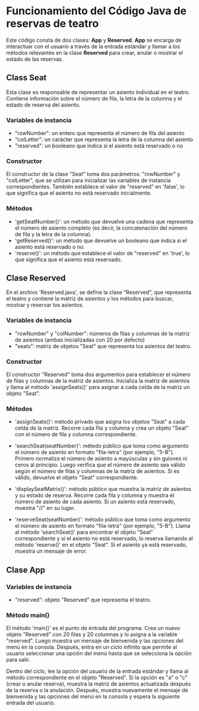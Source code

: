 # Funcionamiento del Código Java de reservas de teatro
Este código consta de dos clases: **App** y **Reserved**. **App** se encarga de interactuar con el usuario a través de la entrada estándar y llamar a los métodos relevantes en la clase **Reserved** para crear, anular o mostrar el estado de las reservas.

## Class Seat

Esta clase es responsable de representar un asiento individual en el teatro. Contiene información sobre el número de fila, la letra de la columna y el estado de reserva del asiento.

### Variables de instancia
- "rowNumber": un entero que representa el número de fila del asiento
- "colLetter": un carácter que representa la letra de la columna del asiento
- "reserved": un booleano que indica si el asiento está reservado o no

### Constructor
El constructor de la clase "Seat" toma dos parámetros: "rowNumber" y "colLetter", que se utilizan para inicializar las variables de instancia correspondientes. También establece el valor de "reserved" en 'false', lo que significa que el asiento no está reservado inicialmente.

### Métodos
- 'getSeatNumber()': un método que devuelve una cadena que representa el número de asiento completo (es decir, la concatenación del número de fila y la letra de la columna).
- 'getReserved()': un método que devuelve un booleano que indica si el asiento está reservado o no.
- 'reserve()': un método que establece el valor de "reserved" en 'true', lo que significa que el asiento está reservado.

## Clase Reserved
En el archivo 'Reserved.java', se define la clase "Reserved", que representa el teatro y contiene la matriz de asientos y los métodos para buscar, mostrar y reservar los asientos.

### Variables de instancia
- "rowNumber" y "colNumber": números de filas y columnas de la matriz de asientos (ambas inicializadas con 20 por defecto)
- "seats": matriz de objetos "Seat" que representa los asientos del teatro.

### Constructor
El constructor "Reserved" toma dos argumentos para establecer el número de filas y columnas de la matriz de asientos. Inicializa la matriz de asientos y llama al método 'assignSeats()' para asignar a cada celda de la matriz un objeto "Seat".

### Métodos
- 'assignSeats()': método privado que asigna los objetos "Seat" a cada celda de la matriz. Recorre cada fila y columna y crea un objeto "Seat" con el número de fila y columna correspondiente.

- 'searchSeat(seatNumber)': método público que toma como argumento el número de asiento en formato "fila-letra" (por ejemplo, "5-B"). Primero normaliza el número de asiento a mayúsculas y sin guiones ni ceros al principio. Luego verifica que el número de asiento sea válido según el número de filas y columnas de la matriz de asientos. Si es válido, devuelve el objeto "Seat" correspondiente.

- 'displaySeatMatrix()': método público que muestra la matriz de asientos y su estado de reserva. Recorre cada fila y columna y muestra el número de asiento de cada asiento. Si un asiento está reservado, muestra "//" en su lugar.

- 'reserveSeat(seatNumber)': método público que toma como argumento el número de asiento en formato "fila-letra" (por ejemplo, "5-B"). Llama al método 'searchSeat()' para encontrar el objeto "Seat" correspondiente y si el asiento no está reservado, lo reserva llamando al método 'reserve()' en el objeto "Seat". Si el asiento ya está reservado, muestra un mensaje de error.

## Clase App

### Variables de instancia
- "reserved": objeto "Reserved" que representa el teatro.

### Método main()
El método 'main()' es el punto de entrada del programa. Crea un nuevo objeto "Reserved" con 20 filas y 20 columnas y lo asigna a la variable "reserved". Luego muestra un mensaje de bienvenida y las opciones del menú en la consola. Después, entra en un ciclo infinito que permite al usuario seleccionar una opción del menú hasta que se selecciona la opción para salir.

Dentro del ciclo, lee la opción del usuario de la entrada estándar y llama al método correspondiente en el objeto "Reserved". Si la opción es "a" o "c" (crear o anular reserva), muestra la matriz de asientos actualizada después de la reserva o la anulación. Después, muestra nuevamente el mensaje de bienvenida y las opciones del menú en la consola y espera la siguiente entrada del usuario.
